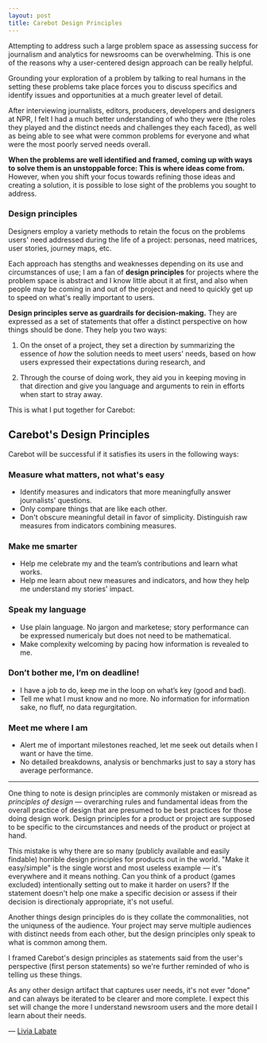 ```yaml
---
layout: post
title: Carebot Design Principles
---
```


Attempting to address such a large problem space as assessing success for journalism and analytics for newsrooms can be overwhelming. This is one of the reasons why a user-centered design approach can be really helpful.

Grounding your exploration of a problem by talking to real humans in the setting these problems take place forces you to discuss specifics and identify issues and opportunities at a much greater level of detail.

After interviewing journalists, editors, producers, developers and designers at NPR, I felt I had a much better understanding of who they were (the roles they played and the distinct needs and challenges they each faced), as well as being able to see what were common problems for everyone and what were the most poorly served needs overall. 

**When the problems are well identified and framed, coming up with ways to solve them is an unstoppable force: This is where ideas come from.** However, when you shift your focus towards refining those ideas and creating a solution, it is possible to lose sight of the problems you sought to address. 

### Design principles

Designers employ a variety methods to retain the focus on the problems users' need addressed during the life of a project: personas, need matrices, user stories, journey maps, etc. 

Each approach has stengths and weaknesses depending on its use and circumstances of use; I am a fan of **design principles** for projects where the problem space is abstract and I know little about it at first, and also when people may be coming in and out of the project and need to quickly get up to speed on what's really important to users.

**Design principles serve as guardrails for decision-making.** They are expressed as a set of statements that offer a distinct perspective on how things should be done. They help you two ways: 

1.  On the onset of a project, they set a direction by summarizing the essence of *how* the solution needs to meet users' needs, based on how users expressed their expectations during research, and 

2. Through the course of doing work, they aid you in keeping moving in that direction and give you language and arguments to rein in efforts when start to stray away. 

This is what I put together for Carebot:

## Carebot's Design Principles

Carebot will be successful if it satisfies its users in the following ways:

### Measure what matters, not what's easy
* Identify measures and indicators that more meaningfully answer journalists' questions. 
* Only compare things that are like each other.
* Don't obscure meaningful detail in favor of simplicity. Distinguish raw measures from indicators combining measures. 

### Make me smarter
* Help me celebrate my and the team’s contributions and learn what works. 
* Help me learn about new measures and indicators, and how they help me understand my stories' impact. 

### Speak my language
* Use plain language. No jargon and marketese; story performance can be expressed numericaly but does not need to be mathematical.
* Make complexity welcoming by pacing how information is revealed to me.

### Don’t bother me, I’m on deadline!
* I have a job to do, keep me in the loop on what’s key (good and bad).
* Tell me what I must know and no more. No information for information sake, no fluff, no data regurgitation. 

### Meet me where I am
* Alert me of important milestones reached, let me seek out details when I want or have the time.
* No detailed breakdowns, analysis or benchmarks just to say a story has average performance.

***

One thing to note is design principles are commonly mistaken or misread as *principles of design* — overarching rules and fundamental ideas from the overall practice of design that are presumed to be best practices for those doing design work. Design principles for a product or project are supposed to be specific to the circumstances and needs of the product or project at hand.

This mistake is why there are so many (publicly available and easily findable) horrible design principles for products out in the world. "Make it easy/simple" is the single worst and most useless example — it's everywhere and it means nothing. Can you think of a product (games excluded) intentionally setting out to make it harder on users? If the statement doesn't help one make a specific decision or assess if their decision is directionaly appropriate, it's not useful.

Another things design principles do is they collate the commonalities, not the uniquness of the audience. Your project may serve multiple audiences with distinct needs from each other, but the design principles only speak to what is common among them.

I framed Carebot's design principles as statements said from the user's perspective (first person statements) so we're further reminded of who is telling us these things.

As any other design artifact that captures user needs, it's not ever "done" and can always be iterated to be clearer and more complete. I expect this set will change the more I understand newsroom users and the more detail I learn about their needs.

— [Livia Labate](http://twitter.com/livlab)
